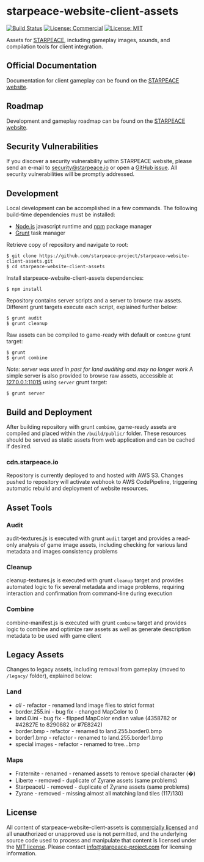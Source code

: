 
# starpeace-website-client-assets

[![Build Status](https://travis-ci.org/starpeace-project/starpeace-website-client-assets.svg)](https://travis-ci.org/starpeace-project/starpeace-website-client-assets)
[![License: Commercial](https://img.shields.io/badge/license-Commercial-yellowgreen.svg)](./LICENSE-STARPEACE)
[![License: MIT](https://img.shields.io/badge/License-MIT-yellow.svg)](https://opensource.org/licenses/MIT)

Assets for [STARPEACE](https://www.starpeace.io), including gameplay images, sounds, and compilation tools for client integration.

## Official Documentation

Documentation for client gameplay can be found on the [STARPEACE website](https://docs.starpeace.io).

## Roadmap

Development and gameplay roadmap can be found on the [STARPEACE website](https://client.starpeace.io/release).

## Security Vulnerabilities

If you discover a security vulnerability within STARPEACE website, please send an e-mail to security@starpeace.io or open a [GitHub issue](https://github.com/starpeace-project/starpeace-website-client/issues). All security vulnerabilities will be promptly addressed.

## Development

Local development can be accomplished in a few commands. The following build-time dependencies must be installed:

* [Node.js](https://nodejs.org/en/) javascript runtime and [npm](https://www.npmjs.com/get-npm) package manager
* [Grunt](https://gruntjs.com/) task manager

Retrieve copy of repository and navigate to root:

```
$ git clone https://github.com/starpeace-project/starpeace-website-client-assets.git
$ cd starpeace-website-client-assets
```

Install starpeace-website-client-assets dependencies:

```
$ npm install
```

Repository contains server scripts and a server to browse raw assets. Different grunt targets execute each script, explained further below:


```
$ grunt audit
$ grunt cleanup
```

Raw assets can be compiled to game-ready with default or ```combine``` grunt target:

```
$ grunt
$ grunt combine
```

*Note: server was used in past for land auditing and may no longer work*
A simple server is also provided to browse raw assets, accessible at [127.0.0.1:11015](http://127.0.0.1:11015) using ```server``` grunt target:

```
$ grunt server
```

## Build and Deployment

After building repository with grunt ```combine```, game-ready assets are compiled and placed within the ```/build/public/``` folder. These resources should be served as static assets from web application and can be cached if desired.

### cdn.starpeace.io

Repository is currently deployed to and hosted with AWS S3. Changes pushed to repository will activate webhook to AWS CodePipeline, triggering automatic rebuild and deployment of website resources.

## Asset Tools
### Audit

audit-textures.js is executed with grunt ```audit``` target and provides a read-only analysis of game image assets, including checking for various land metadata and images consistency problems

### Cleanup

cleanup-textures.js is executed with grunt ```cleanup``` target and provides automated logic to fix several metadata and image problems, requiring interaction and confirmation from command-line during execution

### Combine

combine-manifest.js is executed with grunt ```combine``` target and provides logic to combine and optimize raw assets as well as generate description metadata to be used with game client

## Legacy Assets

Changes to legacy assets, including removal from gameplay (moved to ```/legacy/``` folder), explained below:

### Land
* *all* - refactor - renamed land image files to strict format
* border.255.ini - bug fix - changed MapColor to 0
* land.0.ini - bug fix - flipped MapColor endian value (4358782 or #42827E to 8290882 or #7E8242)
* border.bmp - refactor - renamed to land.255.border0.bmp
* border1.bmp - refactor - renamed to land.255.border1.bmp
* special images - refactor - renamed to tree.<zone>.<variant>.bmp

### Maps
* Fraternite - renamed - renamed assets to remove special character (�)
* Liberte - removed - duplicate of Zyrane assets (same problems)
* StarpeaceU - removed - duplicate of Zyrane assets (same problems)
* Zyrane - removed - missing almost all matching land tiles (117/130)


## License

All content of starpeace-website-client-assets is [commercially licensed](./LICENSE-STARPEACE) and all unauthorized or unapproved use is not permitted, and the underlying source code used to process and manipulate that content is licensed under the [MIT license](https://opensource.org/licenses/mit-license.php). Please contact info@starpeace-project.com for licensing information.
